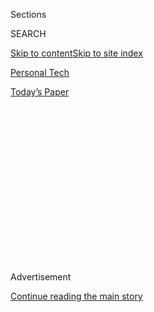<div id="app">

<div>

<div>

<div>

<div class="NYTAppHideMasthead css-1q2w90k e1suatyy0">

<div class="section css-ui9rw0 e1suatyy2">

<div class="css-eph4ug er09x8g0">

<div class="css-6n7j50">

</div>

<span class="css-1dv1kvn">Sections</span>

<div class="css-10488qs">

<span class="css-1dv1kvn">SEARCH</span>

</div>

[Skip to content](#site-content)[Skip to site index](#site-index)

</div>

<div id="masthead-section-label" class="css-1wr3we4 eaxe0e00">

[Personal
Tech](https://www.nytimes.com/section/technology/personaltech)

</div>

<div class="css-10698na e1huz5gh0">

</div>

</div>

<div id="masthead-bar-one" class="section hasLinks css-15hmgas e1csuq9d3">

<div class="css-uqyvli e1csuq9d0">

</div>

<div class="css-1uqjmks e1csuq9d1">

</div>

<div class="css-9e9ivx">

[](https://myaccount.nytimes.com/auth/login?response_type=cookie&client_id=vi)

</div>

<div class="css-1bvtpon e1csuq9d2">

[Today’s
Paper](https://www.nytimes.com/section/todayspaper)

</div>

</div>

</div>

</div>

<div data-aria-hidden="false">

<div id="site-content" data-role="main">

<div>

<div class="css-1aor85t" style="opacity:0.000000001;z-index:-1;visibility:hidden">

<div class="css-1hqnpie">

<div class="css-epjblv">

<span class="css-17xtcya">[Personal
Tech](/section/technology/personaltech)</span><span class="css-x15j1o">|</span><span class="css-fwqvlz">Are
Targeted Ads Stalking You? Here’s How to Make Them
Stop</span>

</div>

<div class="css-k008qs">

<div class="css-1iwv8en">

<span class="css-18z7m18"></span>

<div>

</div>

</div>

<span class="css-1n6z4y">https://nyti.ms/2MpX0Nz</span>

<div class="css-1705lsu">

<div class="css-4xjgmj">

<div class="css-4skfbu" data-role="toolbar" data-aria-label="Social Media Share buttons, Save button, and Comments Panel with current comment count" data-testid="share-tools">

  - 
  - 
  - 
  - 
    
    <div class="css-6n7j50">
    
    </div>

  - 
  - 

</div>

</div>

</div>

</div>

</div>

</div>

<div id="NYT_TOP_BANNER_REGION" class="css-13pd83m">

</div>

<div id="top-wrapper" class="css-1sy8kpn">

<div id="top-slug" class="css-l9onyx">

Advertisement

</div>

[Continue reading the main
story](#after-top)

<div class="ad top-wrapper" style="text-align:center;height:100%;display:block;min-height:250px">

<div id="top" class="place-ad" data-position="top" data-size-key="top">

</div>

</div>

<div id="after-top">

</div>

</div>

<div id="sponsor-wrapper" class="css-1hyfx7x">

<div id="sponsor-slug" class="css-19vbshk">

Supported by

</div>

[Continue reading the main
story](#after-sponsor)

<div id="sponsor" class="ad sponsor-wrapper" style="text-align:center;height:100%;display:block">

</div>

<div id="after-sponsor">

</div>

</div>

[Tech
Fix](/column/tech-fix "Tech Fix")

<div class="css-1vkm6nb ehdk2mb0">

# Are Targeted Ads Stalking You? Here’s How to Make Them Stop

</div>

<div class="css-79elbk" data-testid="photoviewer-wrapper">

<div class="css-z3e15g" data-testid="photoviewer-wrapper-hidden">

</div>

<div class="css-1a48zt4 ehw59r15" data-testid="photoviewer-children">

![<span class="css-cnj6d5 e1z0qqy90" itemprop="copyrightHolder"><span class="css-1ly73wi e1tej78p0">Credit...</span><span><span>Tom
Grillo</span></span></span>](https://static01.nyt.com/images/2018/08/16/business/16TECHFIX.illo/merlin_142389390_c45da4cf-7276-4959-a437-d2da0e773666-articleLarge.jpg?quality=75&auto=webp&disable=upscale)

</div>

</div>

<div class="css-xt80pu e12qa4dv0">

<div class="css-18e8msd">

<div class="css-vp77d3 epjyd6m0">

<div class="css-1baulvz">

By [<span class="css-1baulvz last-byline" itemprop="name">Brian X.
Chen</span>](http://www.nytimes.com/by/brian-x-chen)

</div>

</div>

  - Aug. 15,
    2018

  - 
    
    <div class="css-4xjgmj">
    
    <div class="css-d8bdto" data-role="toolbar" data-aria-label="Social Media Share buttons, Save button, and Comments Panel with current comment count" data-testid="share-tools">
    
      - 
      - 
      - 
      - 
        
        <div class="css-6n7j50">
        
        </div>
    
      - 
      - 
    
    </div>
    
    </div>

</div>

<div class="css-tk9fsr">

[Leer en
español](https://www.nytimes.com/es/2018/08/18/asi-puedes-acabar-con-el-acoso-publicitario/ "Read in Spanish")

</div>

</div>

<div class="section meteredContent css-1r7ky0e" name="articleBody" itemprop="articleBody">

<div class="css-1fanzo5 StoryBodyCompanionColumn">

<div class="css-53u6y8">

Online ads have always been annoying, but now they’re worse than ever.

Consider what happens when you shop online for a wristwatch. You peruse
a few watch websites and the next thing you know, a watch advertisement
is following you everywhere. On your computer, it’s loading in your
Facebook feed. On your phone, it’s popping up on Instagram. In your web
browser on either, it’s appearing on news sites that have nothing to do
with watches. Even if you end up ordering the watch, the ads continue
trailing you everywhere.

They’re stalker ads.

And they are a symptom of how online ads are becoming increasingly
targeted and persistent. Tracking technologies like web cookies are
[collecting information about our browsing
activities](https://www.nytimes.com/2016/02/18/technology/personaltech/free-tools-to-keep-those-creepy-online-ads-from-watching-you.html)
from site to site. Marketers and ad tech companies compile that data to
target us across our devices. And trackers are now so sophisticated that
they can see when you are thinking about buying something but don’t
follow through — so they tell the ads to chase you around so you make
the purchase.

To the ad industry, targeted ads are better for people than the old days
of randomly blasting commercials.

“The content isn’t free, so what would you rather see?” said Sarah
Hofstetter, the chairwoman for the ad agency 360i. “Ads that are at
least trying to be of interest to you, or ads that are spray and pray?”

</div>

</div>

<div class="css-1fanzo5 StoryBodyCompanionColumn">

<div class="css-53u6y8">

That’s a fair point. On the other hand, these creepy ads can be
extremely annoying, especially when they make incorrect assumptions.
They are another example, along with obnoxious [auto-play
videos](https://www.nytimes.com/2018/08/01/technology/personaltech/autoplay-video-fight-them.html)
and [internet
trolls](https://www.nytimes.com/2018/08/08/technology/personaltech/internet-trolls-comments.html)
taking over internet comments, of how a few bad actors are breaking the
integrity of the web.

Stalker ads also raise privacy concerns. A 2012
[survey](http://www.pewinternet.org/2012/03/09/main-findings-11/) by Pew
Research Center found that 68 percent of internet users did not like
targeted advertising because they do not like having their online
behavior tracked and analyzed. Your browsing history can reveal a lot
about you, including your health issues, political affiliations and
sexual habits.

Fortunately, I have good news. After several years of interviewing
internet companies and privacy experts and testing many web tools, I
finally managed to make my stalker ads go away.

## Why are ads stalking me?

Before you try to exorcise targeted ads, it helps to understand what’s
going on behind the scenes.

Let’s say you are shopping online for a blender. You load a webpage for
a blender from Brand X, then close the browser. The next time you open
the browser, ads for the blender are following you from site to site.
They’re also showing up in some of your mobile apps like Facebook and
Instagram.

When you visited Brand X’s website, the site stored a cookie on your
device containing a unique identifier. Brand X hired multiple ad tech
companies to do its marketing. The ad tech companies embedded trackers
that also loaded on Brand X’s website, and the trackers took a look at
your cookie to pinpoint your device.

</div>

</div>

<div class="css-1fanzo5 StoryBodyCompanionColumn">

<div class="css-53u6y8">

The trackers can tell if you are interested in buying something. They
look for signals — like if you closed the browser after looking at the
blender for awhile or left the item in the site’s shopping cart without
completing the purchase. From there, the ad tech companies can follow
your cookie through trackers and ad networks on various sites and apps
to serve you an ad for the blender.

Ms. Hofstetter said that among ad tech companies, there are good actors
and bad actors. The good ones will try to minimize the chances of
annoying you by showing you the blender ad only a few times and stopping
if they detect that you made the purchase. The bad ones only care to
persuade you to buy the blender, so they will relentlessly serve you the
ad and not bother to determine whether you already bought it.

Things get extra messy when brands employ multiple ad tech companies
that employ different approaches. Perhaps one ad company finished
serving you the blender ad after a few times on Facebook. But elsewhere
on the web or inside another app, another ad tech company served you
that same ad endlessly.

## What are some easy ways to sidestep stalker ads?

Here are a few simple steps you can take if you are being pestered by an
ad and want that to end:

• **Periodically, clear your cookies.** Ad trackers will have a tougher
time following you around if you delete your cookies on each of your
devices. Apple, Google and Microsoft have published instructions on how
to clear data for their browsers
[Safari](https://support.apple.com/kb/PH21411?locale=en_US),
[Chrome](https://support.google.com/accounts/answer/32050?co=GENIE.Platform%3DDesktop&hl=en)
and[Edge](https://privacy.microsoft.com/en-us/windows-10-microsoft-edge-and-privacy).
(Click the links for instructions.)

• **Reset your advertising ID.** In addition to cookies, Android and
Apple phones use a so-called advertising ID to help marketers track you.
You can reset it whenever you want. On Android devices, you can find the
reset button in the ads menu inside the Google settings app, and on
iPhones, you can find the reset button inside the settings app in the
privacy menu, under advertising.

• **Periodically purge your Google ad history.** Google offers the My
Activity tool, [myactivity.google.com](https://myactivity.google.com/),
where you can take a deep look at the data that Google has stored about
you, including the history of ads you have loaded, and choose the data
you want to delete.

</div>

</div>

<div class="css-1fanzo5 StoryBodyCompanionColumn">

<div class="css-53u6y8">

• **If possible, hide the annoying ad.** On some web ads, like those
served by Google and Facebook, there is a tiny button in the top-right
corner that you can click on to hide the ad.

## Can I bring that up a notch?

There are more extreme methods to take if you want to prevent targeted
ads from ever following you around. But this isn’t for the faint of
heart: In my experience, you have to take all, not just some, of these
steps to get the pesky ads to leave you alone forever.

• **Install an ad blocker.** For your web browser, you can install
add-ons that block ads. My favorite one for computer browsers is [uBlock
Origin](https://chrome.google.com/webstore/detail/ublock-origin/cjpalhdlnbpafiamejdnhcphjbkeiagm?hl=en),
and on iPhones I recommend [1Blocker
X](https://itunes.apple.com/us/app/1blocker-x/id1365531024?mt=8). (For
Android users, Google banned many ad blockers from its official Play app
store, so the simplest way to block ads is by using a private web
browser.)

• **On mobile devices, use a private browser.** [Firefox
Focus](https://www.mozilla.org/en-US/firefox/mobile/#mobile-download-buttons-focus),
[DuckDuckGo](https://play.google.com/store/apps/details?id=com.duckduckgo.mobile.android&hl=en_US)
and [Ghostery Privacy
Browser](https://itunes.apple.com/us/app/ghostery-privacy-browser/id472789016?mt=8)
are privacy-centric mobile browsers that include built-in ad and tracker
blocking. These are handy when you want to do a discreet web search.
(They can be impractical to use as everyday browsers because the
built-in blockers can break important parts of websites.)

• **Install a tracker blocker.** Tracker blockers detect snoopy code on
websites and prevent them from loading. My favorite tracker blocker for
desktop and mobile systems is [Disconnect.me](https://disconnect.me/).

• **Wherever you can, opt out of interest-based advertising.** Tech
companies including
[Google](https://support.google.com/ads/answer/2662922?hl=en),
[Facebook](https://www.facebook.com/help/1075880512458213/?helpref=hc_fnav),
[Twitter](https://business.twitter.com/en/help/ads-policies/other-policy-requirements/interest-based-opt-out-policy.html)
and [Apple](https://support.apple.com/en-us/HT202074) offer instructions
on opting out of receiving ads based on your interests.

It will probably take you a couple of hours to set yourself up to
prevent ads from haunting you. I gradually made all these changes to my
devices and internet accounts over the last few years and only recently
stopped seeing targeted ads. It was a grueling process.

</div>

</div>

<div class="css-1fanzo5 StoryBodyCompanionColumn">

<div class="css-53u6y8">

But I’ve been happy with the results. Those wristwatch ads that once
followed me are gone. And recently, I was served an ad for 7-11 on
Instagram.

Was that ad irrelevant to me? Yes. But was it a sign that I was no
longer being well tracked? Also yes. I confess I was pretty happy to see
it.

</div>

</div>

</div>

<div>

</div>

<div>

</div>

<div>

</div>

<div>

<div id="bottom-wrapper" class="css-1ede5it">

<div id="bottom-slug" class="css-l9onyx">

Advertisement

</div>

[Continue reading the main
story](#after-bottom)

<div id="bottom" class="ad bottom-wrapper" style="text-align:center;height:100%;display:block;min-height:90px">

</div>

<div id="after-bottom">

</div>

</div>

</div>

</div>

</div>

## Site Index

<div>

</div>

## Site Information Navigation

  - [© <span>2020</span> <span>The New York Times
    Company</span>](https://help.nytimes.com/hc/en-us/articles/115014792127-Copyright-notice)

<!-- end list -->

  - [NYTCo](https://www.nytco.com/)
  - [Contact
    Us](https://help.nytimes.com/hc/en-us/articles/115015385887-Contact-Us)
  - [Work with us](https://www.nytco.com/careers/)
  - [Advertise](https://nytmediakit.com/)
  - [T Brand Studio](http://www.tbrandstudio.com/)
  - [Your Ad
    Choices](https://www.nytimes.com/privacy/cookie-policy#how-do-i-manage-trackers)
  - [Privacy](https://www.nytimes.com/privacy)
  - [Terms of
    Service](https://help.nytimes.com/hc/en-us/articles/115014893428-Terms-of-service)
  - [Terms of
    Sale](https://help.nytimes.com/hc/en-us/articles/115014893968-Terms-of-sale)
  - [Site
    Map](https://spiderbites.nytimes.com)
  - [Help](https://help.nytimes.com/hc/en-us)
  - [Subscriptions](https://www.nytimes.com/subscription?campaignId=37WXW)

</div>

</div>

</div>

</div>
